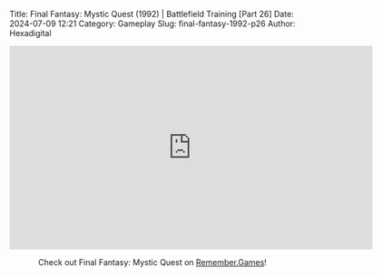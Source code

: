 Title: Final Fantasy: Mystic Quest (1992) | Battlefield Training [Part 26]
Date: 2024-07-09 12:21
Category: Gameplay
Slug: final-fantasy-1992-p26
Author: Hexadigital

<center><iframe src="https://www.youtube.com/embed/ZvXd5ETEAmg?feature=oembed" allow="accelerometer; autoplay; encrypted-media; gyroscope; picture-in-picture" width="640" height="360" frameborder="0"></iframe>

Check out Final Fantasy: Mystic Quest on [Remember.Games](https://remember.games/game/8116/final-fantasy-mystic-quest/)!</center>